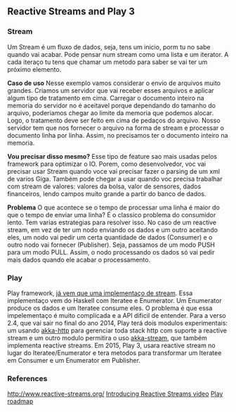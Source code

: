 ## Reactive Streams and Play 3 ##

### Stream ###

Um Stream é um fluxo de dados, seja, tens um inicio, porm tu no sabe quando vai acabar. Pode pensar num stream como uma lista e um iterator. A cada iteraço tu tens que chamar um metodo para saber se vai ter um próximo elemento. 

**Caso de uso** 
Nesse exemplo vamos considerar o envio de arquivos muito grandes. Criamos um servidor que vai receber esses arquivos e aplicar algum tipo de tratamento em cima. Carregar o documento inteiro na memoria do servidor no é aceitavel porque dependando do tamanho do arquivo, poderiamos chegar ao limite da memoria que podemos alocar.  Logo, o tratamento deve ser feito em cima de pedaços do arquivo. Nosso servidor tem que nos fornecer o arquivo na forma de stream e processar o documento linha por linha. Assim, no precisamos ter o documento inteiro na memoria. 

**Vou precisar disso mesmo?**
Esse tipo de feature sao mais usadas pelos framework para optimizar o IO. Porem, como desenvolvedor, voc vai precisar usar Stream quando voce vai precisar fazer o parsing de um xml de varios Giga. Também pode chegar a usar quando voc precisa trabalhar com stream de valores: valores da bolsa, valor de sensores, dados financeiros, lendo campos muito grande a partir do banco de dados. 

**Problema**
O que acontece se o tempo de processar uma linha é maior do que o tempo de enviar uma linha? É o classico problema do consumidor lento. Tem varias estrategias para resolver isso. No caso de um reactive stream, em vez de ter um nodo enviando os dados e um outro aceitando eles, um nodo vai pedir um certa quantidade de dados (Consumer) e o outro nodo vai fornecer (Publisher). Seja, passamos de um modo PUSH para um modo PULL. Assim, o nodo processando os dados só vai pedir mais dados quando ele acabar o processamento.

### Play ###
Play framework, [já vem que uma implementaço de stream][3]. Essa implementaço vem do Haskell com Iteratee e Enumerator. Um Enumerator produce os dados e um Iteratee consume eles. O problema é que essa impelementaço é muito complicada e a API dificil de entender. Para a verso 2.4, que vai sair no final do ano 2014, Play terá dois modulos experimentais: um usando [akka-http][4] para gerenciar toda stack http com suporte a reactive stream e um outro modulo permitira o uso [akka-stream][5], que também implementa reactive streams. Em 2015, Play 3, usara reactive stream no lugar do Iteratee/Enumerator e tera metodos para transformar um Iteratee em Consumer e um Enumerator em Publisher.

### References ###
http://www.reactive-streams.org/
[Introducing Reactive Streams video][1]
[Play roadmap][2]


  [1]: https://www.youtube.com/watch?v=khmVMvlP_QA
  [2]: https://docs.google.com/document/d/11sVi1-REAIDFVHvwBrfRt1uXkBzROHQYgmcZNGJtDnA/pub
  [3]: http://playframework.com/documentation/2.3.x/Iteratees
  [4]: http://doc.akka.io/docs/akka-stream-and-http-experimental/0.4/scala/index-http.html
  [5]: https://typesafe.com/activator/template/akka-stream-scala
